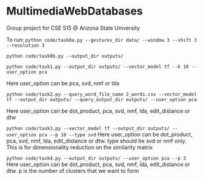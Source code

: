# MultimediaWebDatabases
Group project for CSE 515 @ Arizona State University


To run:
```python code/task0a.py --gestures_dir data/ --window 3 --shift 3 --resolution 3```

```python code/task0b.py --output_dir outputs/```

```python code/task1.py --output_dir outputs/ --vector_model tf --k 10 --user_option pca```

Here user_option can be pca, svd, nmf or lda

```python code/task2.py --query_word_file_name 2_words.csv --vector_model tf --output_dir outputs/ --query_output_dir outputs/ --user_option pca```

Here user_option can be dot_product, pca, svd, nmf, lda, edit_distance or dtw

``` python code/task3.py --vector_model tf --output_dir outputs/ --user_option pca --p 10 --type svd ```
Here user_option can be dot_product, pca, svd, nmf, lda, edit_distance or dtw.
type should be svd or nmf only. This is for dimensionality reduction on the similarity matrix

``` python code/task4.py --output_dir outputs/ --user_option pca --p 3 ```
Here user_option can be dot_product, pca, svd, nmf, lda, edit_distance or dtw.
p is the number of clusters that we want to form

